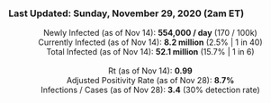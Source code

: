 ### Last Updated: Sunday, November 29, 2020 (2am ET)
<p align="center">
Newly Infected (as of Nov 14): <b>554,000 / day</b> 
(170 / 100k)<br>
Currently Infected (as of Nov 14): <b>8.2 million</b> 
(2.5% | 1 in 40)<br>
Total Infected (as of Nov 14): <b>52.1 million</b> 
(15.7% | 1 in 6)<br>
<br>
Rt (as of Nov 14): <b>0.99</b><br>
Adjusted Positivity Rate (as of Nov 28): <b>8.7%</b><br>
Infections / Cases (as of Nov 28): <b>3.4</b> (30% detection rate)</p>